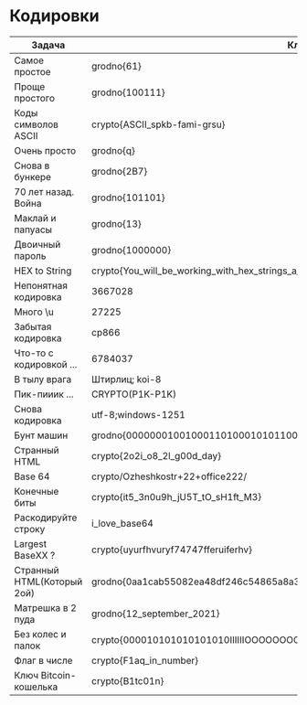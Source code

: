 # Кодировки
| Задача                     | Ключ                                                                     |
| -------------------------- | ------------------------------------------------------------------------ |
| Самое простое              | grodno{61}                                                               |
| Проще простого             | grodno{100111}                                                           |
| Коды символов ASCII        | crypto{ASCII_spkb-fami-grsu}                                             |
| Очень просто               | grodno{q}                                                                |
| Снова в бункере            | grodno{2B7}                                                              |
| 70 лет назад. Война        | grodno{101101}                                                           |
| Маклай и папуасы           | grodno{13}                                                               |
| Двоичный пароль            | grodno{1000000}                                                          |
| HEX to String              | crypto{You_will_be_working_with_hex_strings_a_lot}                       |
| Непонятная кодировка       | 3667028                                                                  |
| Много \u                   | 27225                                                                    |
| Забытая кодировка          | cp866                                                                    |
| Что-то с кодировкой ...    | 6784037                                                                  |
| В тылу врага               | Штирлиц; koi-8                                                           |
| Пик-пииик ...              | CRYPTO(P1K-P1K)                                                          |
| Снова кодировка            | utf-8;windows-1251                                                       |
| Бунт машин                 | grodno{0000000100100011010001010110011110001001101010111100110111101111} |
| Странный HTML              | crypto{2o2i_o8_2l_g00d_day}                                              |
| Base 64                    | crypto/Ozheshkostr+22+office222/                                         |
| Конечные биты              | crypto{it5_3n0u9h_jU5T_tO_sH1ft_M3}                                      |
| Раскодируйте строку        | i_love_base64                                                            |
| Largest BaseХХ ?           | crypto{uyurfhvuryf74747fferuiferhv}                                      |
| Странный HTML(Который 2ой) | grodno{0aa1cab55082ea48df246c54865a8a35}                                 |
| Матрешка в 2 пуда          | grodno{12_september_2021}                                                |
| Без колес и палок          | crypto{000010101010101010IIIIIIOOOOOOOOO}                                |
| Флаг в числе               | crypto{F1aq_in_number}                                                   |
|Ключ Bitcoin-кошелька|crypto{B1tc01n}|
